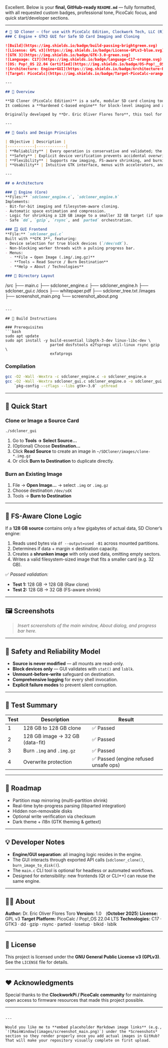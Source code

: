 Excellent. Below is your **final, GitHub-ready `README.md`** — fully formatted, with all requested custom badges, professional tone, PicoCalc focus, and quick start/developer sections.

---

```markdown
# 🧩 SD Cloner — (for use with PicoCalc Edition, Clockwork Tech, LLC (R))
### C Engine + GTK3 GUI for Safe SD Card Imaging and Cloning

![Build](https://img.shields.io/badge/build-passing-brightgreen.svg)
![License: GPL v3](https://img.shields.io/badge/License-GPLv3-blue.svg)
![GTK 3](https://img.shields.io/badge/GTK-3.0-green.svg)
![Language: C17](https://img.shields.io/badge/language-C17-orange.svg)
![OS: Pop!_OS 22.04 Certified](https://img.shields.io/badge/OS-Pop!__OS%2022.04%20Certified-blueviolet.svg)
![Architecture: Engine+GUI](https://img.shields.io/badge/Architecture-Engine+GUI%20Modular-yellow.svg)
![Target: PicoCalc](https://img.shields.io/badge/Target-PicoCalc-orange.svg)

---

## 📘 Overview

**SD Cloner (PicoCalc Edition)** is a safe, modular SD card cloning tool built for Linux systems such as **Pop!_OS 22.04 LTS**.  
It combines a **hardened C-based engine** for block-level imaging and a **GTK3 graphical interface** that provides a user-friendly workflow with visual progress and device validation.

Originally developed by **Dr. Eric Oliver Flores Toro**, this tool for cloning an SD Card, enabling users to **backup, duplicate, or restore bootable SD cards** reliably — including those used in the **PicoCalc handheld system**.

---

## 🎯 Goals and Design Principles

| Objective | Description |
|------------|-------------|
| **Reliability** | Every operation is conservative and validated; the source is always read-only. |
| **Safety** | Explicit device verification prevents accidental overwrite of system drives. |
| **Flexibility** | Supports raw imaging, FS-aware shrinking, and burning from `.img` / `.img.gz` files. |
| **Usability** | Intuitive GTK interface, menus with accelerators, and non-blocking progress feedback. |

---

## ⚙️ Architecture

### 🧠 Engine (Core)
**Files:** `sdcloner_engine.c`, `sdcloner_engine.h`  
Implements:
- Bit-for-bit imaging and filesystem-aware cloning.
- Automatic space estimation and compression.
- Logic for shrinking a 128 GB image to a smaller 32 GB target (if space allows).
- Safe `dd`, `gzip`, `rsync`, and `parted` orchestration.

### 🪟 GUI Frontend
**File:** `sdcloner_gui.c`  
Built with **GTK 3**, featuring:
- Device selection for true block devices (`/dev/sdX`).
- Non-blocking worker threads with a pulsing progress bar.
- Menus:
  - **File → Open Image (.img/.img.gz)**
  - **Tools → Read Source / Burn Destination**
  - **Help → About / Technologies**

### 📁 Directory Layout
```

/src
├── main.c
├── sdcloner_engine.c
├── sdcloner_engine.h
├── sdcloner_gui.c
/docs
├── whitepaper.pdf
├── sdcloner_tree.txt
/images
├── screenshot_main.png
└── screenshot_about.png

````

---

## 🧰 Build Instructions

### Prerequisites
```bash
sudo apt update
sudo apt install -y build-essential libgtk-3-dev linux-libc-dev \
                    parted dosfstools e2fsprogs util-linux rsync gzip \
                    exfatprogs
````

### Compilation

```bash
gcc -O2 -Wall -Wextra -c sdcloner_engine.c -o sdcloner_engine.o
gcc -O2 -Wall -Wextra sdcloner_gui.c sdcloner_engine.o -o sdcloner_gui \
    `pkg-config --cflags --libs gtk+-3.0` -pthread
```

---

## 🚀 Quick Start

### Clone or Image a Source Card

```bash
./sdcloner_gui
```

1. Go to **Tools → Select Source…**
2. (Optional) Choose **Destination…**
3. Click **Read Source** to create an image in `~/SDCloner/images/clone-*.img.gz`
4. Or click **Burn to Destination** to duplicate directly.

### Burn an Existing Image

1. File → **Open Image…** → select `.img` or `.img.gz`
2. Choose destination `/dev/sdX`
3. Tools → **Burn to Destination**

---

## 💾 FS-Aware Clone Logic

If a **128 GB source** contains only a few gigabytes of actual data, SD Cloner’s engine:

1. Reads used bytes via `df --output=used -B1` across mounted partitions.
2. Determines if data + margin ≤ destination capacity.
3. Creates a **shrunken image** with only used data, omitting empty sectors.
4. Writes a valid filesystem-sized image that fits a smaller card (e.g. 32 GB).

✅ *Passed validation:*

* **Test 1:** 128 GB → 128 GB (Raw clone)
* **Test 2:** 128 GB → 32 GB (FS-aware shrink)

---

## 🖼️ Screenshots

> *Insert screenshots of the main window, About dialog, and progress bar here.*

---

## 🧩 Safety and Reliability Model

* **Source is never modified** — all mounts are read-only.
* **Block devices only** — GUI validates with `stat()` and `lsblk`.
* **Unmount-before-write** safeguard on destination.
* **Comprehensive logging** for every shell invocation.
* **Explicit failure modes** to prevent silent corruption.

---

## 🧪 Test Summary

| Test | Description                     | Result                               |
| ---- | ------------------------------- | ------------------------------------ |
| 1    | 128 GB to 128 GB clone          | ✅ Passed                             |
| 2    | 128 GB image → 32 GB (data-fit) | ✅ Passed                             |
| 3    | Burn `.img` and `.img.gz`       | ✅ Passed                             |
| 4    | Overwrite protection            | ✅ Passed (engine refused unsafe ops) |

---

## 🧭 Roadmap

* Partition map mirroring (multi-partition shrink)
* Real-time byte-progress parsing (libparted integration)
* Hidden non-removable disks
* Optional write verification via checksum
* Dark theme + i18n (GTK theming & gettext)

---

## 💡 Developer Notes

* **Engine/GUI separation**: all imaging logic resides in the engine.
* The GUI interacts through exported API calls (`sdcloner_clone()`, `burn_image_to_disk()`).
* The `main.c` CLI tool is optional for headless or automated workflows.
* Designed for extensibility: new frontends (Qt or CLI++) can reuse the same engine.

---

## 🧑‍💻 About

**Author:** Dr. Eric Oliver Flores Toro
**Version:** 1.0 (**October 2025**)
**License:** GPL v3
**Target Platform:** PicoCalc / Pop!_OS 22.04 LTS
**Technologies:** C17 · GTK3 · dd · gzip · rsync · parted · losetup · blkid · lsblk

---

## 📜 License

This project is licensed under the **GNU General Public License v3 (GPLv3)**.
See the `LICENSE` file for details.

---

## ❤️ Acknowledgments

Special thanks to the **ClockworkPi / PicoCalc community** for maintaining open access to firmware resources that made this project possible.

---

```

---

Would you like me to **embed placeholder Markdown image links** (e.g., `![MainWindow](images/screenshot_main.png)`) under the *Screenshots* section so they render properly once you add actual images in GitHub?  
That will make your repository visually complete on first upload.
```
